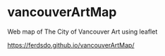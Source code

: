 # vancouverArtMap
Web map of The City of Vancouver Art using leaflet

https://ferdsdo.github.io/vancouverArtMap/
